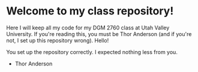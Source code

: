 # Welcome to my class repository!
Here I will keep all my code for my DGM 2760 class at Utah Valley University.
If you're reading this, you must be Thor Anderson (and if you're not, I set up this repository wrong). Hello!

You set up the repository correctly. I expected nothing less from you.  
- Thor Anderson
